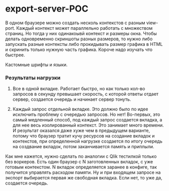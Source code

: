 # export-server-POC

В одном браузере можно создать несколь контекстов с разным view-port. Каждый контекст может параллельно работать
с множеством страниц. Но тогда у них одинакоывй контекст и размеры окна.
Чтобы делать одновременно скриншоты разных размеров, то нужно либо запускать разные контексты либо прокидывать размер графика в HTML
и скринить только нужную часть графика. Короче надо изучать что быстрее.

Кастомные шрифты и языки.

### Результаты нагрузки

1. Все в одной вкладке. Работает быстро, но как только кол-во запросов в секунду превышает скорость, с которой ответы отдает сервер, создается очередь и начинает сервер тонуть.

2. Каждый запрос отдельной вкладке. Это должно было по идее исключить проблему с очередью запросов. Но нет! Во-первых, это самый медленный способ,
под каждый запрос создается вкладка, а для нее весь изолированный контекст. Это занимает много времени. И результат оказался даже хуже чем в предыдущем варианте,
потому что браузер тратит кучу ресурсов на создание вкладок и контекстов, при определенной нагрузке создается по итогу очередь на создвание вкладок, потом заканчивается
память и приплыли.

Как мне кажется, нужно сделать по аналогии с Qlik тестилкой только без воркеров. Есть один браузер с N заготовленных вкладок, с уже готовым контекстом.
N вкладок определяется заранее в конфиге, так получится управлять расходом памяти. Ну и при входящем запросе на экспорт выбирается первая же свободная вкладка. Если нет, то уже да, создается очередь.